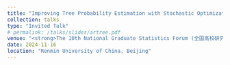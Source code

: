 ```yaml
---
title: "Improving Tree Probability Estimation with Stochastic Optimization and Variance Reduction"
collection: talks
type: "Invited Talk"
# permalink: /talks/slides/artree.pdf
venue: "<strong>The 10th National Graduate Statistics Forum (全国高校研究生统计论坛)</strong>"
date: 2024-11-16
location: "Renmin University of China, Beijing"
---
```

